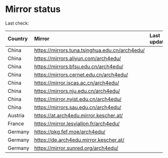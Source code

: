 <script src="./time.js"></script>
# Mirror status
Last check: <script type="text/javascript">localize(1741879579.3912709);</script>

|Country|Mirror|Last update|
|:------|:-----|:----------|
|China|https://mirrors.tuna.tsinghua.edu.cn/arch4edu/|<script type="text/javascript">localize(1741849291);</script>|
|China|https://mirrors.aliyun.com/arch4edu/|<script type="text/javascript">localize(1741848663);</script>|
|China|https://mirrors.bfsu.edu.cn/arch4edu/|<script type="text/javascript">localize(1741805097);</script>|
|China|https://mirrors.cernet.edu.cn/arch4edu/|<script type="text/javascript">localize(1741849291);</script>|
|China|https://mirror.iscas.ac.cn/arch4edu/|<script type="text/javascript">localize(1741849291);</script>|
|China|https://mirrors.nju.edu.cn/arch4edu/|<script type="text/javascript">localize(1741027189);</script>|
|China|https://mirror.nyist.edu.cn/arch4edu/|<script type="text/javascript">localize(1741849291);</script>|
|China|https://mirrors.sau.edu.cn/arch4edu/|<script type="text/javascript">localize(1731653531);</script>|
|Austria|https://at.arch4edu.mirror.kescher.at/|<script type="text/javascript">localize(1741849291);</script>|
|France|https://mirror.lesviallon.fr/arch4edu/|<script type="text/javascript">localize(1741849291);</script>|
|Germany|https://pkg.fef.moe/arch4edu/|<script type="text/javascript">localize(1741849291);</script>|
|Germany|https://de.arch4edu.mirror.kescher.at/|<script type="text/javascript">localize(1741849291);</script>|
|Germany|https://mirror.sunred.org/arch4edu/|<script type="text/javascript">localize(1741849291);</script>|

<script src="./tablefilter/tablefilter.js"></script>
<script src="./table.js"></script>